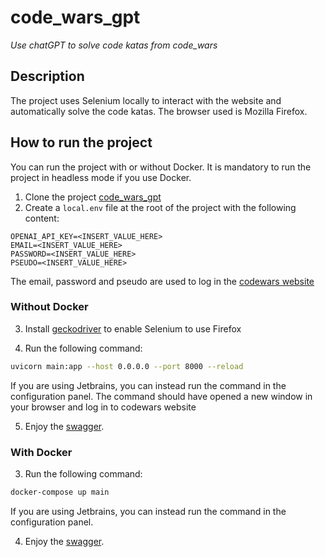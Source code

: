 code_wars_gpt
===========================

_Use chatGPT to solve code katas from code\_wars_

## Description
The project uses Selenium locally to interact with the website and automatically solve the code katas. The browser used is Mozilla Firefox.

## How to run the project

You can run the project with or without Docker.
It is mandatory to run the project in headless mode if you use Docker.
1. Clone the project [code_wars_gpt](https://github.com/maxime-houe/code_wars_gpt)
2. Create a `local.env` file at the root of the project with the following content:
```
OPENAI_API_KEY=<INSERT_VALUE_HERE>
EMAIL=<INSERT_VALUE_HERE>
PASSWORD=<INSERT_VALUE_HERE>
PSEUDO=<INSERT_VALUE_HERE>
```
The email, password and pseudo are used to log in the [codewars website](https://www.codewars.com/)


### Without Docker
3. Install [geckodriver](https://github.com/mozilla/geckodriver/releases) to enable Selenium to use Firefox

4. Run the following command:
```bash
uvicorn main:app --host 0.0.0.0 --port 8000 --reload
```
If you are using Jetbrains, you can instead run the command in the configuration panel.
The command should have opened a new window in your browser and log in to codewars website

5. Enjoy the [swagger](http://localhost:8000/docs).

### With Docker
3. Run the following command:
```bash
docker-compose up main
```
If you are using Jetbrains, you can instead run the command in the configuration panel.

4. Enjoy the [swagger](http://localhost:8000/docs).